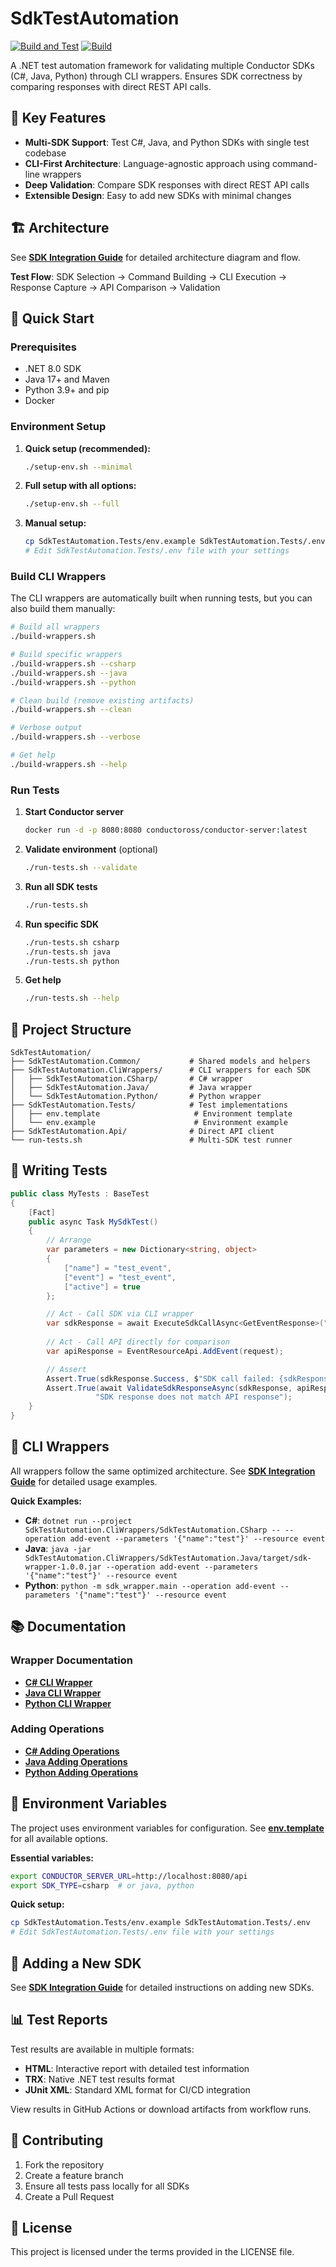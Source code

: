 # SdkTestAutomation

[![Build and Test](https://github.com/evgeniykisel/SdkTestAutomation/actions/workflows/build-and-test.yml/badge.svg)](https://github.com/evgeniykisel/SdkTestAutomation/actions/workflows/build-and-test.yml)
[![Build](https://github.com/evgeniykisel/SdkTestAutomation/actions/workflows/build.yml/badge.svg)](https://github.com/evgeniykisel/SdkTestAutomation/actions/workflows/build.yml)

A .NET test automation framework for validating multiple Conductor SDKs (C#, Java, Python) through CLI wrappers. Ensures SDK correctness by comparing responses with direct REST API calls.

## 🎯 Key Features

- **Multi-SDK Support**: Test C#, Java, and Python SDKs with single test codebase
- **CLI-First Architecture**: Language-agnostic approach using command-line wrappers
- **Deep Validation**: Compare SDK responses with direct REST API calls
- **Extensible Design**: Easy to add new SDKs with minimal changes

## 🏗️ Architecture

See **[SDK Integration Guide](SDK_INTEGRATION_GUIDE.md#🏗️-architecture)** for detailed architecture diagram and flow.

**Test Flow**: SDK Selection → Command Building → CLI Execution → Response Capture → API Comparison → Validation

## 🚀 Quick Start

### Prerequisites
- .NET 8.0 SDK
- Java 17+ and Maven
- Python 3.9+ and pip
- Docker

### Environment Setup
1. **Quick setup (recommended):**
   ```bash
   ./setup-env.sh --minimal
   ```

2. **Full setup with all options:**
   ```bash
   ./setup-env.sh --full
   ```

3. **Manual setup:**
   ```bash
   cp SdkTestAutomation.Tests/env.example SdkTestAutomation.Tests/.env  # or cp SdkTestAutomation.Tests/env.template SdkTestAutomation.Tests/.env
   # Edit SdkTestAutomation.Tests/.env file with your settings
   ```

### Build CLI Wrappers

The CLI wrappers are automatically built when running tests, but you can also build them manually:

```bash
# Build all wrappers
./build-wrappers.sh

# Build specific wrappers
./build-wrappers.sh --csharp
./build-wrappers.sh --java
./build-wrappers.sh --python

# Clean build (remove existing artifacts)
./build-wrappers.sh --clean

# Verbose output
./build-wrappers.sh --verbose

# Get help
./build-wrappers.sh --help
```

### Run Tests

1. **Start Conductor server**
   ```bash
   docker run -d -p 8080:8080 conductoross/conductor-server:latest
   ```

2. **Validate environment** (optional)
   ```bash
   ./run-tests.sh --validate
   ```

3. **Run all SDK tests**
   ```bash
   ./run-tests.sh
   ```

4. **Run specific SDK**
   ```bash
   ./run-tests.sh csharp
   ./run-tests.sh java
   ./run-tests.sh python
   ```

5. **Get help**
   ```bash
   ./run-tests.sh --help
   ```

## 📁 Project Structure

```
SdkTestAutomation/
├── SdkTestAutomation.Common/           # Shared models and helpers
├── SdkTestAutomation.CliWrappers/      # CLI wrappers for each SDK
│   ├── SdkTestAutomation.CSharp/       # C# wrapper
│   ├── SdkTestAutomation.Java/         # Java wrapper
│   └── SdkTestAutomation.Python/       # Python wrapper
├── SdkTestAutomation.Tests/            # Test implementations
│   ├── env.template                     # Environment template
│   └── env.example                      # Environment example
├── SdkTestAutomation.Api/              # Direct API client
└── run-tests.sh                        # Multi-SDK test runner
```

## 🧪 Writing Tests

```csharp
public class MyTests : BaseTest
{
    [Fact]
    public async Task MySdkTest()
    {
        // Arrange
        var parameters = new Dictionary<string, object>
        {
            ["name"] = "test_event",
            ["event"] = "test_event",
            ["active"] = true
        };

        // Act - Call SDK via CLI wrapper
        var sdkResponse = await ExecuteSdkCallAsync<GetEventResponse>("add-event", parameters, "event");
        
        // Act - Call API directly for comparison
        var apiResponse = EventResourceApi.AddEvent(request);

        // Assert
        Assert.True(sdkResponse.Success, $"SDK call failed: {sdkResponse.ErrorMessage}");
        Assert.True(await ValidateSdkResponseAsync(sdkResponse, apiResponse), 
                   "SDK response does not match API response");
    }
}
```

## 🔧 CLI Wrappers

All wrappers follow the same optimized architecture. See **[SDK Integration Guide](SDK_INTEGRATION_GUIDE.md#🔧-cli-wrappers)** for detailed usage examples.

**Quick Examples:**
- **C#**: `dotnet run --project SdkTestAutomation.CliWrappers/SdkTestAutomation.CSharp -- --operation add-event --parameters '{"name":"test"}' --resource event`
- **Java**: `java -jar SdkTestAutomation.CliWrappers/SdkTestAutomation.Java/target/sdk-wrapper-1.0.0.jar --operation add-event --parameters '{"name":"test"}' --resource event`
- **Python**: `python -m sdk_wrapper.main --operation add-event --parameters '{"name":"test"}' --resource event`

## 📚 Documentation

### Wrapper Documentation
- **[C# CLI Wrapper](SdkTestAutomation.CliWrappers/SdkTestAutomation.CSharp/README.md)**
- **[Java CLI Wrapper](SdkTestAutomation.CliWrappers/SdkTestAutomation.Java/README.md)**
- **[Python CLI Wrapper](SdkTestAutomation.CliWrappers/SdkTestAutomation.Python/README.md)**

### Adding Operations
- **[C# Adding Operations](SdkTestAutomation.CliWrappers/SdkTestAutomation.CSharp/ADDING_OPERATIONS.md)**
- **[Java Adding Operations](SdkTestAutomation.CliWrappers/SdkTestAutomation.Java/ADDING_OPERATIONS.md)**
- **[Python Adding Operations](SdkTestAutomation.CliWrappers/SdkTestAutomation.Python/ADDING_OPERATIONS.md)**

## 🔧 Environment Variables

The project uses environment variables for configuration. See **[env.template](SdkTestAutomation.Tests/env.template)** for all available options.

**Essential variables:**
```bash
export CONDUCTOR_SERVER_URL=http://localhost:8080/api
export SDK_TYPE=csharp  # or java, python
```

**Quick setup:**
```bash
cp SdkTestAutomation.Tests/env.example SdkTestAutomation.Tests/.env
# Edit SdkTestAutomation.Tests/.env file with your settings
```

## 🔄 Adding a New SDK

See **[SDK Integration Guide](SDK_INTEGRATION_GUIDE.md#🔄-adding-new-sdk)** for detailed instructions on adding new SDKs.

## 📊 Test Reports

Test results are available in multiple formats:
- **HTML**: Interactive report with detailed test information
- **TRX**: Native .NET test results format
- **JUnit XML**: Standard XML format for CI/CD integration

View results in GitHub Actions or download artifacts from workflow runs.

## 🤝 Contributing

1. Fork the repository
2. Create a feature branch
3. Ensure all tests pass locally for all SDKs
4. Create a Pull Request

## 📄 License

This project is licensed under the terms provided in the LICENSE file.